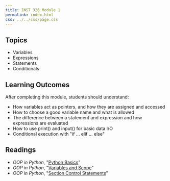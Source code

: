 ```yaml
---
title: INST 326 Module 1
permalink: index.html
css: ../../css/page.css
---
```


## Topics

- Variables
- Expressions
- Statements
- Conditionals

## Learning Outcomes

After completing this module, students should understand:

- How variables act as pointers, and how they are assigned and accessed
- How to choose a good variable name and what is allowed
- The difference between a statement and expression and how expressions are evaluated
- How to use print() and input() for basic data I/O
- Conditional execution with "if ... elif ... else"

## Readings

- _OOP in Python_, "[Python Basics](https://python-textbok.readthedocs.io/en/1.0/Python_Basics.html)"
- _OOP in Python_, "[Variables and Scope](https://python-textbok.readthedocs.io/en/1.0/Variables_and_Scope.html)"
- _OOP in Python_, "[Section Control Statements](https://python-textbok.readthedocs.io/en/1.0/Selection_Control_Statements.html)"

